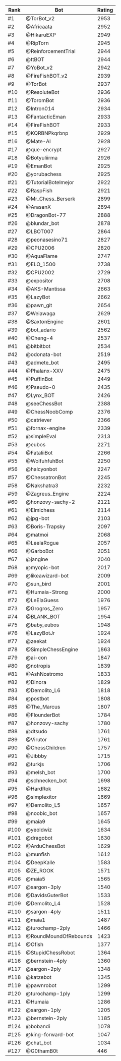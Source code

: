 Rank|Bot|Rating
---|---|---
#1|@TorBot_v2|2953
#2|@Africaata|2952
#3|@HikaruEXP|2949
#4|@RipTorn|2945
#5|@ReinforcementTrial|2944
#6|@ttBOT|2944
#7|@YoBot_v2|2942
#8|@FireFishBOT_v2|2939
#9|@TorBot|2937
#10|@ResoluteBot|2936
#11|@ToromBot|2936
#12|@Intron014|2934
#13|@FantacticEman|2933
#14|@FireFishBOT|2933
#15|@KQRBNPkqrbnp|2929
#16|@Mate-AI|2928
#17|@que-encrypt|2927
#18|@Botyuliirma|2926
#19|@EmanBot|2925
#20|@yorubachess|2925
#21|@TutorialBotelmejor|2922
#22|@RaspFish|2921
#23|@Mr_Chess_Berserk|2899
#24|@ArasanX|2894
#25|@DragonBot-77|2888
#26|@blundar_bot|2878
#27|@LBOT007|2864
#28|@peonasesino71|2827
#29|@CPU2006|2820
#30|@AquaFlame|2747
#31|@ELO_1500|2738
#32|@CPU2002|2729
#33|@expositor|2708
#34|@AKS-Mantissa|2663
#35|@LazyBot|2662
#36|@pawn_git|2654
#37|@Weiawaga|2629
#38|@SaxtonEngine|2601
#39|@bot_adario|2562
#40|@Cheng-4|2537
#41|@bitbitbot|2534
#42|@odonata-bot|2519
#43|@admete_bot|2495
#44|@Phalanx-XXV|2475
#45|@PuffinBot|2449
#46|@Pseudo-0|2435
#47|@Lynx_BOT|2426
#48|@seeChessBot|2388
#49|@ChessNoobComp|2376
#50|@catriever|2366
#51|@fornax-engine|2339
#52|@simpleEval|2313
#53|@eubos|2271
#54|@FataliiBot|2266
#55|@WolfuhfuhBot|2250
#56|@halcyonbot|2247
#57|@ChessatronBot|2245
#58|@Nakshatra3|2232
#59|@Zagreus_Engine|2224
#60|@honzovy-sachy-2|2121
#61|@Elmichess|2114
#62|@jpg-bot|2103
#63|@Boris-Trapsky|2097
#64|@matmoi|2068
#65|@LeelaRogue|2057
#66|@GarboBot|2051
#67|@jangine|2040
#68|@myopic-bot|2017
#69|@likeawizard-bot|2009
#70|@sun_bird|2001
#71|@Humaia-Strong|2000
#72|@LeElaGuess|1976
#73|@Grogros_Zero|1957
#74|@BLANK_BOT|1954
#75|@baby_eubos|1948
#76|@LazyBotJr|1924
#77|@zeekat|1924
#78|@SimpleChessEngine|1863
#79|@ai-con|1847
#80|@notropis|1839
#81|@AshNostromo|1833
#82|@Dinora|1829
#83|@Demolito_L6|1818
#84|@postbot|1808
#85|@The_Marcus|1807
#86|@FlounderBot|1784
#87|@honzovy-sachy|1780
#88|@dtsudo|1761
#89|@Virutor|1761
#90|@ChessChildren|1757
#91|@Jibbby|1715
#92|@turkjs|1706
#93|@melsh_bot|1700
#94|@schnecken_bot|1698
#95|@HardRok|1682
#96|@simplexitor|1669
#97|@Demolito_L5|1657
#98|@noobic_bot|1657
#99|@maia9|1645
#100|@yeoldwiz|1634
#101|@dragobot|1630
#102|@ArduChessBot|1629
#103|@munfish|1612
#104|@DeepKalle|1583
#105|@ZE_ROOK|1571
#106|@maia5|1565
#107|@sargon-3ply|1540
#108|@DavidsGuterBot|1533
#109|@Demolito_L4|1528
#110|@sargon-4ply|1511
#111|@maia1|1487
#112|@turochamp-2ply|1466
#113|@RoundMoundOfRebounds|1423
#114|@Ofish|1377
#115|@StupidChessRobot|1364
#116|@bernstein-4ply|1360
#117|@sargon-2ply|1348
#118|@katzebot|1345
#119|@pawnrobot|1299
#120|@turochamp-1ply|1299
#121|@Humaia|1286
#122|@sargon-1ply|1205
#123|@bernstein-2ply|1185
#124|@bobandi|1078
#125|@king-forward-bot|1047
#126|@chat_bot|1034
#127|@G0thamB0t|446
